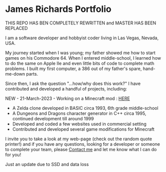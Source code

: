 # James Richards Portfolio
THIS REPO HAS BEN COMPLETELY REWRITTEN and MASTER HAS BEEN REPLACED

I am a software developer and hobbyist coder living in Las Vegas, Nevada, USA.

My journey started when I was young; my father showed me how to start games on his Commodore 64.  When I entered middle-school, I learned how to do the same on Apple IIe and even little bits of code to complete math problems.  I built my first computer, a 386 out of my father's spare, hand-me-down parts.  

Since then, I ask the question "...how/why does this work?"
I have contributed and developed a handful of projects, including:

NEW - 21-March-2023 - Working on a Minecraft mod : [HERE](https://github.com/jwrichards1982/mc_wine)
* A Zelda clone developed in BASIC circa 1993, 6th grade middle-school
* A Dungeons and Dragons character generator in C++ circa 1995, continued development till around 1999
* Developed and coded a few websites used in commercial setting
* Contributed and developed several game modifications for Minecraft

I invite you to take a look at my web-page (check out the random quote printer!) and if you have any questions, looking for a developer or someone to complete your team, please [Contact me](mailto:richardsjamesw@gmail.com) and let me know what I can do for you!

Just an update due to SSD and data loss